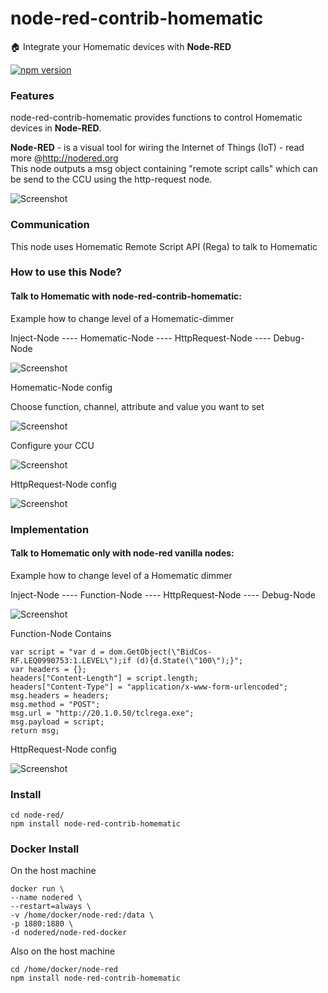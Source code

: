 node-red-contrib-homematic
===
:house: Integrate your Homematic devices with <b>Node-RED</b>

[![npm version](https://badge.fury.io/js/node-red-contrib-homematic.svg)](http://badge.fury.io/js/node-red-contrib-homematic) 

### Features
node-red-contrib-homematic provides functions to control Homematic devices in <b>Node-RED</b>.<br>

<b>Node-RED</b> - is a visual tool for wiring the Internet of Things (IoT) - read more @http://nodered.org<br>
This node outputs a msg object containing "remote script calls" which can be send to the CCU using the http-request node.

![Screenshot](https://dl.dropboxusercontent.com/u/13344648/dev/homematic2.PNG)

### Communication

This node uses Homematic Remote Script API (Rega) to talk to Homematic

### How to use this Node?

#### Talk to Homematic with node-red-contrib-homematic:

Example how to change level of a Homematic-dimmer

Inject-Node ---- Homematic-Node ---- HttpRequest-Node ---- Debug-Node

![Screenshot](https://dl.dropboxusercontent.com/u/13344648/dev/node-red-contrib-homematic.PNG)

Homematic-Node config

Choose function, channel, attribute and value you want to set

![Screenshot](https://dl.dropboxusercontent.com/u/13344648/dev/homematic-node.PNG)

Configure your CCU

![Screenshot](https://dl.dropboxusercontent.com/u/13344648/dev/homematic-node-credentials.PNG)

HttpRequest-Node config

![Screenshot](https://dl.dropboxusercontent.com/u/13344648/dev/httpRequestEmpty.PNG)

### Implementation

#### Talk to Homematic only with node-red vanilla nodes:

Example how to change level of a Homematic dimmer

Inject-Node ---- Function-Node ---- HttpRequest-Node ---- Debug-Node

![Screenshot](https://dl.dropboxusercontent.com/u/13344648/dev/node-red-homematic-rega.PNG)

Function-Node Contains
```
var script = "var d = dom.GetObject(\"BidCos-RF.LEQ0990753:1.LEVEL\");if (d){d.State(\"100\");}";
var headers = {};
headers["Content-Length"] = script.length;
headers["Content-Type"] = "application/x-www-form-urlencoded";
msg.headers = headers;
msg.method = "POST";
msg.url = "http://20.1.0.50/tclrega.exe";
msg.payload = script;
return msg;
```
HttpRequest-Node config

![Screenshot](https://dl.dropboxusercontent.com/u/13344648/dev/httpRequestEmpty.PNG)

### Install
```
cd node-red/
npm install node-red-contrib-homematic
```

### Docker Install
On the host machine
```
docker run \
--name nodered \
--restart=always \
-v /home/docker/node-red:/data \
-p 1880:1880 \
-d nodered/node-red-docker
```

Also on the host machine
```
cd /home/docker/node-red
npm install node-red-contrib-homematic
```